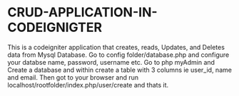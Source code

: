 # CRUD-APPLICATION-IN-CODEIGNIGTER
This is a codeigniter application that creates, reads, Updates, and Deletes data from Mysql Database.
Go to config folder/database.php and configure your databse name, password, username etc.
Go to php myAdmin and Create a database and within create a table with 3 columns ie user_id, name and email.
Then got to your browser and run localhost/rootfolder/index.php/user/create and thats it.
